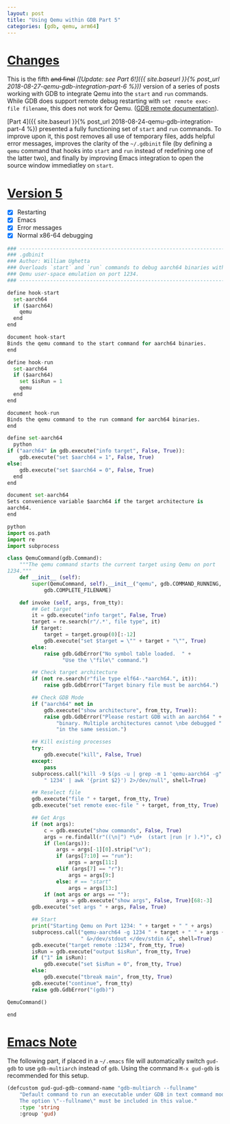 ```yaml
---
layout: post
title: "Using Qemu within GDB Part 5"
categories: [gdb, qemu, arm64]
---
```


# [Changes](#changes)

This is the fifth ~~and final~~ *([Update: see Part 6!]({{ site.baseurl }}{% post_url 2018-08-27-qemu-gdb-integration-part-6 %}))*
version of a series of posts working with
GDB to integrate Qemu into the `start` and `run` commands. While GDB
does support remote debug restarting with `set remote exec-file filename`,
this does not work for Qemu. ([GDB remote documentation](https://sourceware.org/gdb/onlinedocs/gdb/Remote-Configuration.html)).

[Part 4]({{ site.baseurl }}{% post_url 2018-08-24-qemu-gdb-integration-part-4 %})
presented a fully functioning set of `start` and `run` commands. To
improve upon it, this post removes all use of temporary files, adds
helpful error messages, improves the clarity of the `~/.gdbinit` file
(by defining a `qemu` command that hooks into `start` and `run` instead
of redefining one of the latter two), and finally by improving Emacs
integration to open the source window immediatley on `start`.

# [Version 5](#version-5)

- [x] Restarting
- [x] Emacs
- [x] Error messages
- [x] Normal x86-64 debugging

``` python
### --------------------------------------------------------------------
### .gdbinit
### Author: William Ughetta
### Overloads `start` and `run` commands to debug aarch64 binaries with
### Qemu user-space emulation on port 1234.
### --------------------------------------------------------------------

define hook-start
  set-aarch64
  if ($aarch64)
    qemu
  end
end

document hook-start
Binds the qemu command to the start command for aarch64 binaries.
end

define hook-run
  set-aarch64
  if ($aarch64)
    set $isRun = 1
    qemu
  end
end

document hook-run
Binds the qemu command to the run command for aarch64 binaries.
end

define set-aarch64
  python
if ("aarch64" in gdb.execute("info target", False, True)):
    gdb.execute("set $aarch64 = 1", False, True)
else:
    gdb.execute("set $aarch64 = 0", False, True)
  end
end

document set-aarch64
Sets convenience variable $aarch64 if the target architecture is
aarch64.
end

python
import os.path
import re
import subprocess

class QemuCommand(gdb.Command):
    """The qemu command starts the current target using Qemu on port
1234."""
    def __init__ (self):
        super(QemuCommand, self).__init__("qemu", gdb.COMMAND_RUNNING,
            gdb.COMPLETE_FILENAME)

    def invoke (self, args, from_tty):
        ## Get target
        it = gdb.execute("info target", False, True)
        target = re.search(r"/.*', file type", it)
        if target:
            target = target.group(0)[:-12]
            gdb.execute("set $target = \"" + target + "\"", True)
        else:
            raise gdb.GdbError("No symbol table loaded.  " +
                  "Use the \"file\" command.")

        ## Check target architecture
        if (not re.search(r"file type elf64-.*aarch64.", it)):
            raise gdb.GdbError("Target binary file must be aarch64.")

        ## Check GDB Mode
        if ("aarch64" not in
            gdb.execute("show architecture", from_tty, True)):
            raise gdb.GdbError("Please restart GDB with an aarch64 " +
                "binary. Multiple architectures cannot \nbe debugged " +
                "in the same session.")

        ## Kill existing processes
        try:
            gdb.execute("kill", False, True)
        except:
            pass
        subprocess.call("kill -9 $(ps -u | grep -m 1 'qemu-aarch64 -g" +
            " 1234' | awk '{print $2}') 2>/dev/null", shell=True)

        ## Reselect file
        gdb.execute("file " + target, from_tty, True)
        gdb.execute("set remote exec-file " + target, from_tty, True)

        ## Get Args
        if (not args):
            c = gdb.execute("show commands", False, True)
            args = re.findall(r"((\n|^) *\d+  (start |run |r ).*)", c)
            if (len(args)):
                args = args[-1][0].strip("\n");
                if (args[7:10] == "run"):
                    args = args[11:]
                elif (args[7] == "r"):
                    args = args[9:]
                else: # == "start"
                    args = args[13:]
            if (not args or args == ""):
                args = gdb.execute("show args", False, True)[68:-3]
        gdb.execute("set args " + args, False, True)

        ## Start
        print("Starting Qemu on Port 1234: " + target + " " + args)
        subprocess.call("qemu-aarch64 -g 1234 " + target + " " + args +
                        " &>/dev/stdout </dev/stdin &", shell=True)
        gdb.execute("target remote :1234", from_tty, True)
        isRun = gdb.execute("output $isRun", from_tty, True)
        if ("1" in isRun):
            gdb.execute("set $isRun = 0", from_tty, True)
        else:
            gdb.execute("tbreak main", from_tty, True)
        gdb.execute("continue", from_tty)
        raise gdb.GdbError("(gdb)")

QemuCommand()

end

```

# [Emacs Note](#emacs-note)

The following part, if placed in a `~/.emacs` file will automatically
switch `gud-gdb` to use `gdb-multiarch` instead of `gdb`. Using the
command `M-x gud-gdb` is recommended for this setup.

``` lisp
(defcustom gud-gud-gdb-command-name "gdb-multiarch --fullname"
    "Default command to run an executable under GDB in text command mode.
    The option \"--fullname\" must be included in this value."
    :type 'string
    :group 'gud)
```
